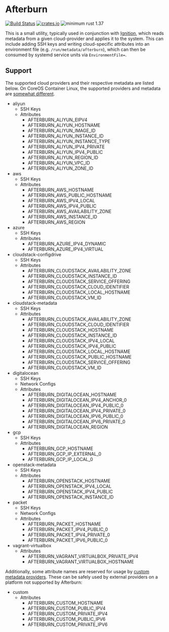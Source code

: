 # Afterburn

[![Build Status](https://travis-ci.org/coreos/afterburn.svg?branch=master)](https://travis-ci.org/coreos/afterburn)
[![crates.io](https://img.shields.io/crates/v/afterburn.svg)](https://crates.io/crates/afterburn)
![minimum rust 1.37](https://img.shields.io/badge/rust-1.37%2B-orange.svg)

This is a small utility, typically used in conjunction with [Ignition][ignition], which reads metadata from a given cloud-provider and applies it to the system.
This can include adding SSH keys and writing cloud-specific attributes into an environment file (e.g. `/run/metadata/afterburn`), which can then be consumed by systemd service units via `EnvironmentFile=`.

## Support

The supported cloud providers and their respective metadata are listed below.
On CoreOS Container Linux, the supported providers and metadata are [somewhat different][cl-legacy].

  - aliyun
    - SSH Keys
    - Attributes
      - AFTERBURN_ALIYUN_EIPV4
      - AFTERBURN_ALIYUN_HOSTNAME
      - AFTERBURN_ALIYUN_IMAGE_ID
      - AFTERBURN_ALIYUN_INSTANCE_ID
      - AFTERBURN_ALIYUN_INSTANCE_TYPE
      - AFTERBURN_ALIYUN_IPV4_PRIVATE
      - AFTERBURN_ALIYUN_IPV4_PUBLIC
      - AFTERBURN_ALIYUN_REGION_ID
      - AFTERBURN_ALIYUN_VPC_ID
      - AFTERBURN_ALIYUN_ZONE_ID
  - aws
    - SSH Keys
    - Attributes
      - AFTERBURN_AWS_HOSTNAME
      - AFTERBURN_AWS_PUBLIC_HOSTNAME
      - AFTERBURN_AWS_IPV4_LOCAL
      - AFTERBURN_AWS_IPV4_PUBLIC
      - AFTERBURN_AWS_AVAILABILITY_ZONE
      - AFTERBURN_AWS_INSTANCE_ID
      - AFTERBURN_AWS_REGION
  - azure
    - SSH Keys
    - Attributes
      - AFTERBURN_AZURE_IPV4_DYNAMIC
      - AFTERBURN_AZURE_IPV4_VIRTUAL
  - cloudstack-configdrive
    - SSH Keys
    - Attributes
      - AFTERBURN_CLOUDSTACK_AVAILABILITY_ZONE
      - AFTERBURN_CLOUDSTACK_INSTANCE_ID
      - AFTERBURN_CLOUDSTACK_SERVICE_OFFERING
      - AFTERBURN_CLOUDSTACK_CLOUD_IDENTIFIER
      - AFTERBURN_CLOUDSTACK_LOCAL_HOSTNAME
      - AFTERBURN_CLOUDSTACK_VM_ID
  - cloudstack-metadata
    - SSH Keys
    - Attributes
      - AFTERBURN_CLOUDSTACK_AVAILABILITY_ZONE
      - AFTERBURN_CLOUDSTACK_CLOUD_IDENTIFIER
      - AFTERBURN_CLOUDSTACK_HOSTNAME
      - AFTERBURN_CLOUDSTACK_INSTANCE_ID
      - AFTERBURN_CLOUDSTACK_IPV4_LOCAL
      - AFTERBURN_CLOUDSTACK_IPV4_PUBLIC
      - AFTERBURN_CLOUDSTACK_LOCAL_HOSTNAME
      - AFTERBURN_CLOUDSTACK_PUBLIC_HOSTNAME
      - AFTERBURN_CLOUDSTACK_SERVICE_OFFERING
      - AFTERBURN_CLOUDSTACK_VM_ID
  - digitalocean
    - SSH Keys
    - Network Configs
    - Attributes
      - AFTERBURN_DIGITALOCEAN_HOSTNAME
      - AFTERBURN_DIGITALOCEAN_IPV4_ANCHOR_0
      - AFTERBURN_DIGITALOCEAN_IPV4_PUBLIC_0
      - AFTERBURN_DIGITALOCEAN_IPV4_PRIVATE_0
      - AFTERBURN_DIGITALOCEAN_IPV6_PUBLIC_0
      - AFTERBURN_DIGITALOCEAN_IPV6_PRIVATE_0
      - AFTERBURN_DIGITALOCEAN_REGION
  - gcp
    - SSH Keys
    - Attributes
      - AFTERBURN_GCP_HOSTNAME
      - AFTERBURN_GCP_IP_EXTERNAL_0
      - AFTERBURN_GCP_IP_LOCAL_0
  - openstack-metadata
    - SSH Keys
    - Attributes
      - AFTERBURN_OPENSTACK_HOSTNAME
      - AFTERBURN_OPENSTACK_IPV4_LOCAL
      - AFTERBURN_OPENSTACK_IPV4_PUBLIC
      - AFTERBURN_OPENSTACK_INSTANCE_ID
  - packet
    - SSH Keys
    - Network Configs
    - Attributes
      - AFTERBURN_PACKET_HOSTNAME
      - AFTERBURN_PACKET_IPV4_PUBLIC_0
      - AFTERBURN_PACKET_IPV4_PRIVATE_0
      - AFTERBURN_PACKET_IPV6_PUBLIC_0
  - vagrant-virtualbox
    - Attributes
      - AFTERBURN_VAGRANT_VIRTUALBOX_PRIVATE_IPV4
      - AFTERBURN_VAGRANT_VIRTUALBOX_HOSTNAME

Additionally, some attribute names are reserved for usage by [custom metadata providers][custom-metadata].
These can be safely used by external providers on a platform not supported by Afterburn:

  - custom
    - Attributes
      - AFTERBURN_CUSTOM_HOSTNAME
      - AFTERBURN_CUSTOM_PUBLIC_IPV4
      - AFTERBURN_CUSTOM_PRIVATE_IPV4
      - AFTERBURN_CUSTOM_PUBLIC_IPV6
      - AFTERBURN_CUSTOM_PRIVATE_IPV6

[ignition]: https://github.com/coreos/ignition
[custom-metadata]: https://github.com/coreos/container-linux-config-transpiler/blob/v0.8.0/doc/dynamic-data.md#custom-metadata-providers
[cl-legacy]: docs/container-linux-legacy.md
